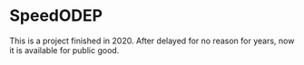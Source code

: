 # SpeedODEP
This is a project finished in 2020. After delayed for no reason for years, now it is available for public good.
